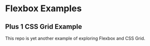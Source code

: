 # Flexbox Examples
## Plus 1 CSS Grid Example
This repo is yet another example of exploring Flexbox and CSS Grid.
